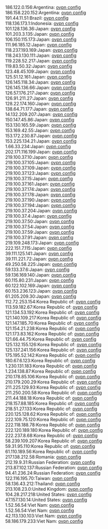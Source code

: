 186.122.0.156:Argentina: [ovpn config](vpn/186_122_0_156.ovpn)  
186.158.220.152:Argentina: [ovpn config](vpn/186_158_220_152.ovpn)  
191.44.11.51:Brazil: [ovpn config](vpn/191_44_11_51.ovpn)  
118.136.173.1:Indonesia: [ovpn config](vpn/118_136_173_1.ovpn)  
101.128.136.36:Japan: [ovpn config](vpn/101_128_136_36.ovpn)  
101.203.3.135:Japan: [ovpn config](vpn/101_203_3_135.ovpn)  
106.150.115.173:Japan: [ovpn config](vpn/106_150_115_173.ovpn)  
111.96.185.12:Japan: [ovpn config](vpn/111_96_185_12.ovpn)  
118.237.193.169:Japan: [ovpn config](vpn/118_237_193_169.ovpn)  
118.243.130.111:Japan: [ovpn config](vpn/118_243_130_111.ovpn)  
119.228.52.217:Japan: [ovpn config](vpn/119_228_52_217.ovpn)  
119.83.50.32:Japan: [ovpn config](vpn/119_83_50_32.ovpn)  
123.48.45.109:Japan: [ovpn config](vpn/123_48_45_109.ovpn)  
125.51.12.161:Japan: [ovpn config](vpn/125_51_12_161.ovpn)  
126.145.118.34:Japan: [ovpn config](vpn/126_145_118_34.ovpn)  
126.145.136.66:Japan: [ovpn config](vpn/126_145_136_66.ovpn)  
126.57.176.217:Japan: [ovpn config](vpn/126_57_176_217.ovpn)  
126.91.211.27:Japan: [ovpn config](vpn/126_91_211_27.ovpn)  
128.22.174.160:Japan: [ovpn config](vpn/128_22_174_160.ovpn)  
138.64.71.177:Japan: [ovpn config](vpn/138_64_71_177.ovpn)  
14.132.209.207:Japan: [ovpn config](vpn/14_132_209_207.ovpn)  
150.147.45.86:Japan: [ovpn config](vpn/150_147_45_86.ovpn)  
153.130.165.59:Japan: [ovpn config](vpn/153_130_165_59.ovpn)  
153.169.42.55:Japan: [ovpn config](vpn/153_169_42_55.ovpn)  
153.172.230.87:Japan: [ovpn config](vpn/153_172_230_87.ovpn)  
153.225.134.21:Japan: [ovpn config](vpn/153_225_134_21.ovpn)  
1.66.33.234:Japan: [ovpn config](vpn/1_66_33_234.ovpn)  
202.171.116.199:Japan: [ovpn config](vpn/202_171_116_199.ovpn)  
219.100.37.10:Japan: [ovpn config](vpn/219_100_37_10.ovpn)  
219.100.37.105:Japan: [ovpn config](vpn/219_100_37_105.ovpn)  
219.100.37.109:Japan: [ovpn config](vpn/219_100_37_109.ovpn)  
219.100.37.123:Japan: [ovpn config](vpn/219_100_37_123.ovpn)  
219.100.37.15:Japan: [ovpn config](vpn/219_100_37_15.ovpn)  
219.100.37.161:Japan: [ovpn config](vpn/219_100_37_161.ovpn)  
219.100.37.174:Japan: [ovpn config](vpn/219_100_37_174.ovpn)  
219.100.37.178:Japan: [ovpn config](vpn/219_100_37_178.ovpn)  
219.100.37.190:Japan: [ovpn config](vpn/219_100_37_190.ovpn)  
219.100.37.194:Japan: [ovpn config](vpn/219_100_37_194.ovpn)  
219.100.37.204:Japan: [ovpn config](vpn/219_100_37_204.ovpn)  
219.100.37.4:Japan: [ovpn config](vpn/219_100_37_4.ovpn)  
219.100.37.50:Japan: [ovpn config](vpn/219_100_37_50.ovpn)  
219.100.37.54:Japan: [ovpn config](vpn/219_100_37_54.ovpn)  
219.100.37.59:Japan: [ovpn config](vpn/219_100_37_59.ovpn)  
219.100.37.91:Japan: [ovpn config](vpn/219_100_37_91.ovpn)  
219.109.248.173:Japan: [ovpn config](vpn/219_109_248_173.ovpn)  
222.151.7.115:Japan: [ovpn config](vpn/222_151_7_115.ovpn)  
39.111.125.141:Japan: [ovpn config](vpn/39_111_125_141.ovpn)  
39.111.221.72:Japan: [ovpn config](vpn/39_111_221_72.ovpn)  
49.250.58.225:Japan: [ovpn config](vpn/49_250_58_225.ovpn)  
59.133.37.6:Japan: [ovpn config](vpn/59_133_37_6.ovpn)  
59.136.169.140:Japan: [ovpn config](vpn/59_136_169_140.ovpn)  
60.115.80.231:Japan: [ovpn config](vpn/60_115_80_231.ovpn)  
60.122.102.169:Japan: [ovpn config](vpn/60_122_102_169.ovpn)  
60.153.236.123:Japan: [ovpn config](vpn/60_153_236_123.ovpn)  
61.205.209.30:Japan: [ovpn config](vpn/61_205_209_30.ovpn)  
112.72.253.154:Korea Republic of: [ovpn config](vpn/112_72_253_154.ovpn)  
113.59.182.67:Korea Republic of: [ovpn config](vpn/113_59_182_67.ovpn)  
121.134.53.192:Korea Republic of: [ovpn config](vpn/121_134_53_192.ovpn)  
121.140.109.217:Korea Republic of: [ovpn config](vpn/121_140_109_217.ovpn)  
121.147.185.70:Korea Republic of: [ovpn config](vpn/121_147_185_70.ovpn)  
121.154.21.238:Korea Republic of: [ovpn config](vpn/121_154_21_238.ovpn)  
121.173.83.162:Korea Republic of: [ovpn config](vpn/121_173_83_162.ovpn)  
121.66.44.75:Korea Republic of: [ovpn config](vpn/121_66_44_75.ovpn)  
125.132.155.126:Korea Republic of: [ovpn config](vpn/125_132_155_126.ovpn)  
125.137.241.156:Korea Republic of: [ovpn config](vpn/125_137_241_156.ovpn)  
175.195.52.142:Korea Republic of: [ovpn config](vpn/175_195_52_142.ovpn)  
180.67.6.123:Korea Republic of: [ovpn config](vpn/180_67_6_123.ovpn)  
1.230.131.183:Korea Republic of: [ovpn config](vpn/1_230_131_183.ovpn)  
1.234.138.87:Korea Republic of: [ovpn config](vpn/1_234_138_87.ovpn)  
210.178.85.106:Korea Republic of: [ovpn config](vpn/210_178_85_106.ovpn)  
210.179.200.29:Korea Republic of: [ovpn config](vpn/210_179_200_29.ovpn)  
211.225.129.93:Korea Republic of: [ovpn config](vpn/211_225_129_93.ovpn)  
211.250.200.58:Korea Republic of: [ovpn config](vpn/211_250_200_58.ovpn)  
211.44.188.18:Korea Republic of: [ovpn config](vpn/211_44_188_18.ovpn)  
218.157.88.185:Korea Republic of: [ovpn config](vpn/218_157_88_185.ovpn)  
218.51.27.133:Korea Republic of: [ovpn config](vpn/218_51_27_133.ovpn)  
220.125.128.62:Korea Republic of: [ovpn config](vpn/220_125_128_62.ovpn)  
222.109.75.120:Korea Republic of: [ovpn config](vpn/222_109_75_120.ovpn)  
222.118.188.78:Korea Republic of: [ovpn config](vpn/222_118_188_78.ovpn)  
222.120.189.180:Korea Republic of: [ovpn config](vpn/222_120_189_180.ovpn)  
222.237.8.68:Korea Republic of: [ovpn config](vpn/222_237_8_68.ovpn)  
58.239.109.207:Korea Republic of: [ovpn config](vpn/58_239_109_207.ovpn)  
59.31.95.110:Korea Republic of: [ovpn config](vpn/59_31_95_110.ovpn)  
61.110.189.56:Korea Republic of: [ovpn config](vpn/61_110_189_56.ovpn)  
217.138.212.58:Romania: [ovpn config](vpn/217_138_212_58.ovpn)  
212.19.9.31:Russian Federation: [ovpn config](vpn/212_19_9_31.ovpn)  
213.87.102.137:Russian Federation: [ovpn config](vpn/213_87_102_137.ovpn)  
94.41.236.24:Russian Federation: [ovpn config](vpn/94_41_236_24.ovpn)  
122.116.195.70:Taiwan: [ovpn config](vpn/122_116_195_70.ovpn)  
58.136.43.212:Thailand: [ovpn config](vpn/58_136_43_212.ovpn)  
213.108.23.0:United Kingdom: [ovpn config](vpn/213_108_23_0.ovpn)  
104.28.217.218:United States: [ovpn config](vpn/104_28_217_218.ovpn)  
47.157.130.14:United States: [ovpn config](vpn/47_157_130_14.ovpn)  
1.52.56.54:Viet Nam: [ovpn config](vpn/1_52_56_54.ovpn)  
1.52.56.54:Viet Nam: [ovpn config](vpn/1_52_56_54.ovpn)  
42.113.130.103:Viet Nam: [ovpn config](vpn/42_113_130_103.ovpn)  
58.186.179.233:Viet Nam: [ovpn config](vpn/58_186_179_233.ovpn)  
